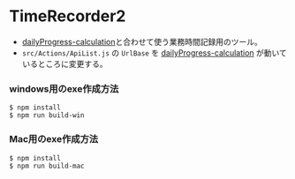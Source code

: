 # TimeRecorder2

- [dailyProgress-calculation](https://github.com/R-Imai/dailyProgress-calculation)と合わせて使う業務時間記録用のツール。
- `src/Actions/ApiList.js` の `UrlBase` を [dailyProgress-calculation](https://github.com/R-Imai/dailyProgress-calculation) が動いているところに変更する。

### windows用のexe作成方法
```
$ npm install
$ npm run build-win
```

### Mac用のexe作成方法
```
$ npm install
$ npm run build-mac
```
